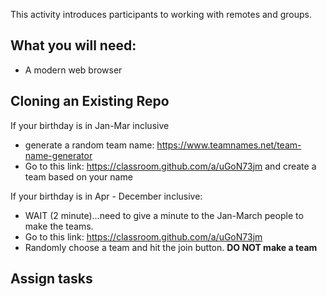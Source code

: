 
This activity introduces participants to working with remotes and groups.  

## What you will need:

* A modern web browser

## Cloning an Existing Repo

If your birthday is in Jan-Mar inclusive
* generate a random team name: https://www.teamnames.net/team-name-generator
* Go to this link: https://classroom.github.com/a/uGoN73jm and create a team based on your name

If your birthday is in Apr - December inclusive:
* WAIT (2 minute)...need to give a minute to the Jan-March people to make the teams.
* Go to this link:  https://classroom.github.com/a/uGoN73jm
* Randomly choose a team and hit the join button.  **DO NOT make a team**

## Assign tasks




